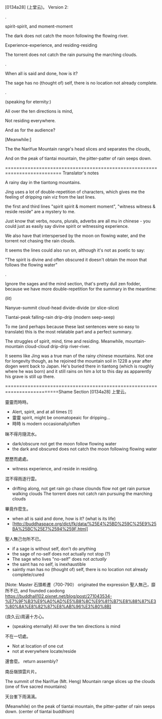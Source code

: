 [0134a28] (上堂云)。
Version 2:

.


spirit-spirit, and moment-moment

The dark does not catch the moon following the flowing river.

Experience-experience, and residing-residing

The torrent does not catch the rain pursuing the marching clouds.

.

When all is said and done, how is it?

The sage has no (thought of) self, there is no location not already complete.

.


(speaking for eternity:) 

All over the ten directions is mind,

Not residing everywhere.


And as for the audience?


[Meanwhile:]

The the NanYue Mountain range's head slices and separates the clouds,

And on the peak of tiantai mountain, the pitter-patter of rain seeps down.



========================================================================== Translator's notes

A rainy day in the tiantong mountains. 

Jing uses a lot of double-repetition of characters, which gives me the feeling of dripping rain viz from the last lines.

the first and third lines "spirit spirit & moment moment", "witness witness & reside reside" are a mystery to me.

Just know that verbs, nouns, plurals, adverbs are all mu in chinese - you could just as easily say divine spirit or witnessing experience.

We also have that interspersed by the moon on flowing water, and the torrent not chasing the rain clouds.

It seems the lines could also run on, although it's not as poetic to say:

"The spirit is divine and often obscured it doesn't obtain the moon that follows the flowing water"

.

Ignore the sages and the mind section, that's pretty dull zen fodder, because we have more double-repetition for the summary in the meantime:

(lit)

Nanyue-summit cloud-head divide-divide (or slice-slice)

Tiantai-peak falling-rain drip-drip (modern seep-seep)

To me (and perhaps because these last sentences were so easy to translate) this is the most relatable part and a perfect summary.

The struggles of spirit, mind, time and residing. Meanwhile, mountain-mountain cloud-cloud drip-drip river-river.

It seems like Jing was a true man of the rainy chinese mountains. Not one for longevity though, as he rejoined the mountain soil in 1228 a year after dogen went back to Japan. He's buried there in tiantong (which is roughly where he was born) and it still rains on him a lot to this day as apparently his grave is still up there.




=========================================================================Shame Section
[0134a28] 上堂云。

 靈靈而時時。
 - Alert, spirit, and at all times [!]
 - 靈靈 spirit, might be onomatopeaic for dripping...
 - 時時 is modern occasionally/often

昧不得月隨流水。
 - dark/obscure not get the moon follow flowing water
 - the dark and obscured does not catch the moon following flowing water 

歷歷而處處。
 - witness experience, and reside in residing.

混不得雨逐行雲。
  - drifting along, not get rain go chase clounds 
  flow not get rain pursue walking clouds
  The torrent does not catch rain pursuing the marching clouds

 畢竟作麼生。
 - when all is said and done, how is it? (what is its life)
 - [http://buddhaspace.org/dict/fk/data/%25E4%25BD%259C%25E9%25BA%25BC%25E7%2594%259F.html]

聖人無己勿所不已。
 - if a sage is without self, don't do anything
 - the sage of no-self does not actually not stop (?)
 - The sage who lives "no-self" does not *actually* 
 - the saint has no self, is inexhaustible
 - saintly man has no (thought of) self, there is no location not already complete/cured

[Note: Master 石頭希遷（700-790） originated the expression 聖人無己，靡所不已, and founded caodong 
https://buddhall102.pixnet.net/blog/post/271043534-%E7%9F%B3%E9%A0%AD%E5%B8%8C%E9%81%B7%E8%88%87%E3%80%8A%E8%82%87%E8%AB%96%E3%80%8B]

(良久云)周遍十方心。
 - (speaking eternally) All over the ten directions is mind

不在一切處。
 - Not at location of one cut
 - not at everywhere locate/reside

還會麼。
return assembly?

南岳嶺頭雲片片。

The summit of the NanYue (Mt. Heng) Mountain range slices up the clouds (one of five sacred mountains)

天台峯下雨漓漓。

(Meanwhile) on the peak of tiantai mountain, the pitter-patter of rain seeps down. (center of tiantai buddhism)
